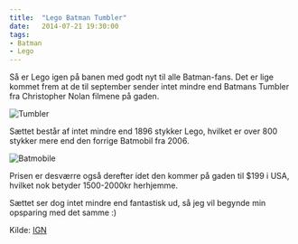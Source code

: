 ```yaml
---
title:  "Lego Batman Tumbler"
date:   2014-07-21 19:30:00
tags:
- Batman
- Lego
---
```

Så er Lego igen på banen med godt nyt til alle Batman-fans. Det er lige kommet frem at de til september sender intet mindre end Batmans Tumbler fra Christopher Nolan filmene på gaden.

![Tumbler](http://oyster.ignimgs.com/wordpress/stg.ign.com/2014/07/1-346e6d9552.jpg)

Sættet består af intet mindre end 1896 stykker Lego, hvilket er over 800 stykker mere end den forrige Batmobil fra 2006.

![Batmobile](http://img3.wikia.nocookie.net/__cb20100228163119/lego/images/b/b0/7784_The_Batmobile-_Ultimate_Collector%27s_Edition.jpg)

Prisen er desværre også derefter idet den kommer på gaden til $199 i USA, hvilket nok betyder 1500-2000kr herhjemme.

Sættet ser dog intet mindre end fantastisk ud, så jeg vil begynde min opsparing med det samme :)

Kilde: [IGN](http://www.ign.com/articles/2014/07/21/the-ultimate-batman-tumbler-lego-set)